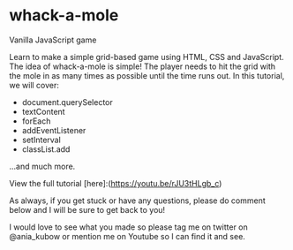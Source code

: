 # whack-a-mole
Vanilla JavaScript game


Learn to make a simple grid-based game using HTML, CSS and JavaScript. The idea of whack-a-mole is simple! The player needs to hit the grid with the mole in as many times as possible until the time runs out. In this tutorial, we will cover:

- document.querySelector
- textContent
- forEach
- addEventListener
- setInterval
- classList.add

...and much more.

View the full tutorial [here]:(https://youtu.be/rJU3tHLgb_c)

As always, if you get stuck or have any questions, please do comment below and I will be sure to get back to you!

I would love to see what you made so please tag me on twitter on @ania_kubow or mention me on Youtube so I can find it and see.
